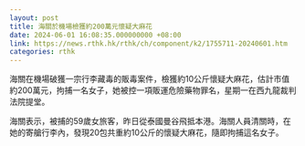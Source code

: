 ```yaml
---
layout: post
title: 海關於機場檢獲約200萬元懷疑大麻花
date: 2024-06-01 16:08:35.000000000 +08:00
link: https://news.rthk.hk/rthk/ch/component/k2/1755711-20240601.htm
categories: rthk
---
```


海關在機場破獲一宗行李藏毒的販毒案件，檢獲約10公斤懷疑大麻花，估計市值約200萬元，拘捕一名女子，她被控一項販運危險藥物罪名，星期一在西九龍裁判法院提堂。

海關表示，被捕的59歲女旅客，昨日從泰國曼谷飛抵本港。海關人員清關時，在她的寄艙行李內，發現20包共重約10公斤的懷疑大麻花，隨即拘捕這名女子。
